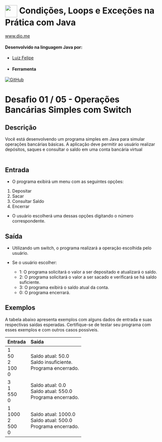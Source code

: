 # <img align="center" width="40px" src="https://hermes.digitalinnovation.one/assets/diome/logo-minimized.png"> Condições, Loops e Exceções na Prática com Java
www.dio.me


#### Desenvolvido na linguagem Java por:
- [Luiz Felipe](https://github.com/ssluiz)

- #### Ferramenta

[![GitHub](https://img.shields.io/badge/GitHub-000?style=for-the-badge&logo=github&logoColor=30A3DC)](https://docs.github.com/)

# Desafio 01 / 05 - Operações Bancárias Simples com Switch
## Descrição
Você está desenvolvendo um programa simples em Java para simular operações bancárias básicas. A aplicação deve permitir ao usuário realizar depósitos, saques e consultar o saldo em uma conta bancária virtual
<br><br>


## Entrada


* O programa exibirá um menu com as seguintes opções:
1. Depositar
2. Sacar
3. Consultar Saldo
4. Encerrar<br>
* O usuário escolherá uma dessas opções digitando o número correspondente.

## Saída

* Utilizando um switch, o programa realizará a operação escolhida pelo usuário.

* Se o usuário escolher:
  * 1: O programa solicitará o valor a ser depositado e atualizará o saldo.
  * 2: O programa solicitará o valor a ser sacado e verificará se há saldo suficiente.
  * 3: O programa exibirá o saldo atual da conta.
  * 0: O programa encerrará. 
## Exemplos
A tabela abaixo apresenta exemplos com alguns dados de entrada e suas respectivas saídas esperadas. Certifique-se de testar seu programa com esses exemplos e com outros casos possíveis.
<table>
  <thead>
    <tr align="left">
      <th>Entrada</th>
      <th>Saída</th>
    </tr>
  </thead>
  <tbody align="left">
    <tr>
      <td>1<br>
50<br>
2<br>
100<br>
0<br>
      </td>
      <td>Saldo atual: 50.0<br>
Saldo insuficiente.<br>
Programa encerrado.<br>
      </td>
    </tr>
    <tr>
      <td>3<br>
1<br>
550 <br>
0<br>
      </td>
      <td>Saldo atual: 0.0<br>
Saldo atual: 550.0<br>
Programa encerrado.</td>
    </tr>
    <tr>
      <td>1<br>
1000<br>
2<br>
500<br>
0
</td>
      <td>Saldo atual: 1000.0<br>
Saldo atual: 500.0<br>
Programa encerrado.<br>
</td>   
    </tr>
  </tbody>
  <tfoot></tfoot>
</table>
